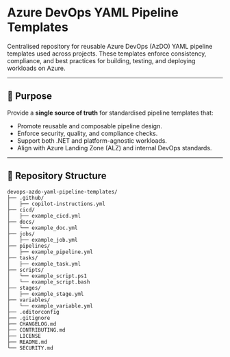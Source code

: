 ﻿# Azure DevOps YAML Pipeline Templates

Centralised repository for reusable Azure DevOps (AzDO) YAML pipeline templates used across projects. These templates enforce consistency, compliance, and best practices for building, testing, and deploying workloads on Azure.

---

## 🎯 Purpose

Provide a **single source of truth** for standardised pipeline templates that:

- Promote reusable and composable pipeline design.
- Enforce security, quality, and compliance checks.
- Support both .NET and platform-agnostic workloads.
- Align with Azure Landing Zone (ALZ) and internal DevOps standards.

---

## 🧩 Repository Structure

```text
devops-azdo-yaml-pipeline-templates/
├── .github/
│   ├── copilot-instructions.yml
├── cicd/
│   ├── example_cicd.yml
├── docs/
│   └── example_doc.yml
├── jobs/
│   ├── example_job.yml
├── pipelines/
│   ├── example_pipeline.yml
├── tasks/
│   ├── example_task.yml
├── scripts/
│   └── example_script.ps1
│   └── example_script.bash
├── stages/
│   ├── example_stage.yml
├── variables/
│   └── example_variable.yml
├── .editorconfig
├── .gitignore
├── CHANGELOG.md
├── CONTRIBUTING.md
├── LICENSE
├── README.md
└── SECURITY.md
```
